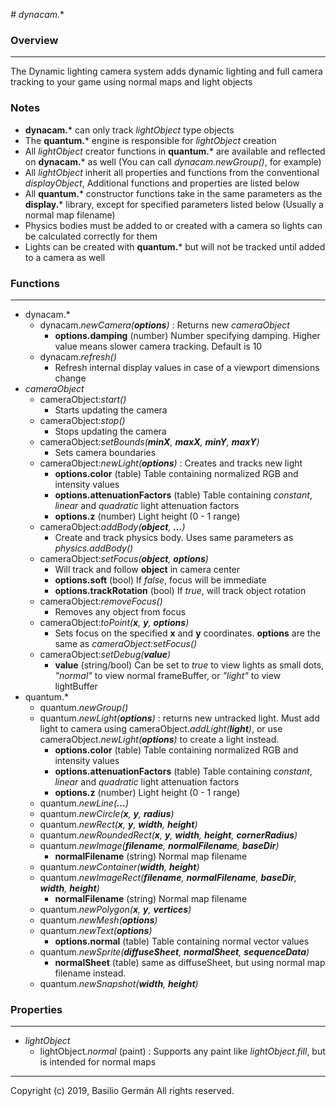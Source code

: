 *# dynacam.**
### Overview
---

The Dynamic lighting camera system adds dynamic lighting and full camera tracking to your game using normal maps and light objects

### Notes

- **dynacam.*** can only track *lightObject* type objects
- The **quantum.*** engine is responsible for *lightObject* creation
- All *lightObject* creator functions in **quantum.*** are available and reflected on **dynacam.*** as well (You can call *dynacam.newGroup()*, for example)
- All *lightObject* inherit all properties and functions from the conventional *displayObject*, Additional functions and properties are listed below
- All **quantum.*** constructor functions take in the same parameters as the **display.*** library, except for specified parameters listed below (Usually a normal map filename)
- Physics bodies must be added to or created with a camera so lights can be calculated correctly for them
- Lights can be created with **quantum.*** but will not be tracked until added to a camera as well

### Functions
---

- dynacam.*
	- dynacam.*newCamera(**options**)* : Returns new *cameraObject*
		- **options.damping** (number) Number specifying damping. Higher value means slower camera tracking. Default is 10
	- dynacam.*refresh()*
		- Refresh internal display values in case of a viewport dimensions change
- *cameraObject*
    - cameraObject:*start()*
        - Starts updating the camera
    - cameraObject:*stop()*
        - Stops updating the camera
    - cameraObject:*setBounds(**minX**, **maxX**, **minY**, **maxY**)*
        - Sets camera boundaries
    - cameraObject:*newLight(**options**)* : Creates and tracks new light
        - **options.color** (table) Table containing normalized RGB and intensity values
		- **options.attenuationFactors** (table) Table containing *constant*, *linear* and *quadratic* light attenuation factors
		- **options.z** (number) Light height (0 - 1 range)
    - cameraObject:*addBody(**object**, **...**)*
        - Create and track physics body. Uses same parameters as *physics.addBody()*
    - cameraObject:*setFocus(**object**, **options**)*
        - Will track and follow **object** in camera center
        - **options.soft** (bool) If *false*, focus will be immediate
        - **options.trackRotation** (bool) If *true*, will track object rotation
    - cameraObject:*removeFocus()*
        - Removes any object from focus
    - cameraObject:*toPoint(**x**, **y**, **options**)*
        - Sets focus on the specified **x** and **y** coordinates. **options** are the same as *cameraObject:setFocus()*
    - cameraObject:*setDebug(**value**)*
        - **value** (string/bool) Can be set to *true* to view lights as small dots, *"normal"* to view normal frameBuffer, or *"light"* to view lightBuffer
- quantum.*
	- quantum.*newGroup()*
	- quantum.*newLight(**options**)* : returns new untracked light. Must add light to camera using cameraObject.*addLight(**light**)*, or use cameraObject.*newLight(**options**)* to create a light instead.
		- **options.color** (table) Table containing normalized RGB and intensity values
		- **options.attenuationFactors** (table) Table containing *constant*, *linear* and *quadratic* light attenuation factors
		- **options.z** (number) Light height (0 - 1 range)
	- quantum.*newLine(**...**)*
	- quantum.*newCircle(**x**, **y**, **radius**)*
	- quantum.*newRect(**x**, **y**, **width**, **height**)*
	- quantum.*newRoundedRect(**x**, **y**, **width**, **height**, **cornerRadius**)*
	- quantum.*newImage(**filename**, **normalFilename**, **baseDir**)*
		- **normalFilename** (string) Normal map filename
	- quantum.*newContainer(**width**, **height**)*
	- quantum.*newImageRect(**filename**, **normalFilename**, **baseDir**, **width**, **height**)*
		- **normalFilename** (string) Normal map filename
	- quantum.*newPolygon(**x**, **y**, **vertices**)*
	- quantum.*newMesh(**options**)*
	- quantum.*newText(**options**)*
		- **options.normal** (table) Table containing normal vector values
	- quantum.*newSprite(**diffuseSheet**, **normalSheet**, **sequenceData**)*
		- **normalSheet** (table) same as diffuseSheet, but using normal map filename instead.
	- quantum.*newSnapshot(**width**, **height**)*

### Properties
---

- *lightObject*
    - lightObject.*normal* (paint) : Supports any paint like *lightObject.fill*, but is intended for normal maps


---
Copyright (c) 2019, Basilio Germán
All rights reserved.